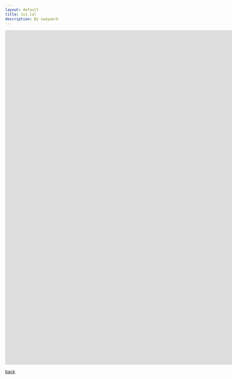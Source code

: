 ```yaml
---
layout: default
title: 1v1.lol
description: By swaywork
---
```


<embed src="https://1v1.lol" style="width:1920px; height: 1080px;">

[back](./)

